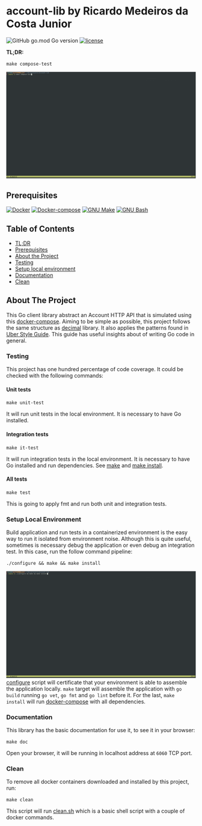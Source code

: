# account-lib by Ricardo Medeiros da Costa Junior

![GitHub go.mod Go version](https://img.shields.io/github/go-mod/go-version/ricardomedeirosdacostajunior/aws-poc)
[![license](https://img.shields.io/badge/license-BSD--2-red)](./LICENSE)

**TL;DR:**
```shell
make compose-test
```
![](img/compose-test.gif)

## Prerequisites
[![Docker](https://img.shields.io/badge/Docker-19.03.9-blue)](https://www.docker.com/)
[![Docker-compose](https://img.shields.io/badge/Docker--compose-1.29.2-blue)](https://github.com/docker/compose/releases)
[![GNU Make](https://img.shields.io/badge/GNU%20Make-4.2.1-lightgrey)](https://www.gnu.org/software/make/)
[![GNU Bash](https://img.shields.io/badge/GNU%20Bash-4.2.1-lightgrey)](https://www.gnu.org/software/bash/)

## Table of Contents
* [TL;DR](#account-lib)
* [Prerequisites](#prerequisites)
* [About the Project](#about-the-project)
* [Testing](#testing)
* [Setup local environment](#setup-local-envinroment)
* [Documentation](#documentation)
* [Clean](#clean)

## About The Project

This Go client library abstract an Account HTTP API that is simulated using this [docker-compose](./docker-compose.yaml).
Aiming to be simple as possible, this project follows the same structure as 
[decimal](https://github.com/shopspring/decimal) library. It also applies the
patterns found in [Uber Style Guide](https://github.com/uber-go/guide/blob/master/style.md). This guide has 
useful insights about of writing Go code in general.

### Testing
This project has one hundred percentage of code coverage. It could be checked with the following commands:
#### Unit tests
```shell
make unit-test
```
It will run unit tests in the local environment. It is necessary to have Go installed.
#### Integration tests
```shell
make it-test
```
It will run integration tests in the local environment. It is necessary to have Go installed and run dependencies. See
[make](#setup-local-environment) and [make install](#setup-local-environment).


#### All tests
```shell
make test
```
This is going to apply fmt and run both unit and integration tests.

### Setup Local Environment
Build application and run tests in a containerized environment is the easy way to run it isolated from environment noise.
Although this is quite useful, sometimes is necessary debug the application or even debug an integration test. In this case, run the follow
command pipeline:
```shell
./configure && make && make install
```
![](img/make-install.gif)
[configure](scripts/configure.sh) script will certificate that your environment is able to assemble the application locally. `make` target will
assemble the application with `go build` running `go vet`, `go fmt` and `go lint` before it. For the last, `make install`
will run [docker-compose](docker-compose.yaml) with all dependencies.
### Documentation
This library has the basic documentation for use it, to see it in your browser:
```shell
make doc
```
Open your browser, it will be running in localhost address at `6060` TCP port.
### Clean
To remove all docker containers downloaded and installed by this project, run:
```shell
make clean
```
This script will run [clean.sh](scripts/clean.sh) which is a basic shell script with a couple of docker commands.

